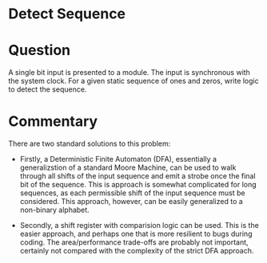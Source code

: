 # Detect Sequence

# Question

A single bit input is presented to a module. The input is synchronous
with the system clock. For a given static sequence of ones and zeros,
write logic to detect the sequence.

# Commentary

There are two standard solutions to this problem:

* Firstly, a Deterministic Finite Automaton (DFA), essentially a
  generalizstion of a standard Moore Machine, can be used to walk
  through all shifts of the input sequence and emit a strobe once the
  final bit of the sequence. This is approach is somewhat complicated
  for long sequences, as each permissible shift of the input sequence
  must be considered. This approach, however, can be easily
  generalized to a non-binary alphabet.

* Secondly, a shift register with comparision logic can be used. This
  is the easier approach, and perhaps one that is more resilient to
  bugs during coding. The area/performance trade-offs are probably not
  important, certainly not compared with the complexity of the strict
  DFA approach.
